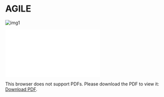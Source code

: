 # AGILE

![img1](https://www.penserchanger.com/wp-content/uploads/2020/12/Agilite-flexibilite.jpg)


<object data="/manifeste_agile_a3.pdf" type="application/pdf" width="700px" height="700px">
    <embed src="/manifeste_agile_a3.pdf">
        <p>This browser does not support PDFs. Please download the PDF to view it: <a href="/manifeste_agile_a3.pdf">Download PDF</a>.</p>
    </embed>
</object>



